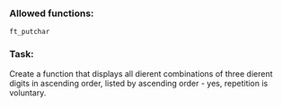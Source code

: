 ### Allowed functions:
`ft_putchar`

### Task:
Create a function that displays all di erent combinations of three di erent digits in ascending order, listed by ascending order - yes, repetition is voluntary.